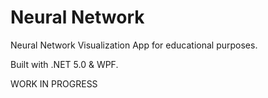 # Neural Network
Neural Network Visualization App for educational purposes.

Built with .NET 5.0 & WPF. 

WORK IN PROGRESS
